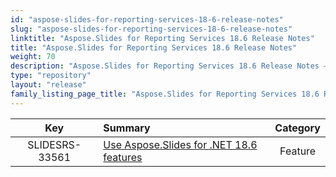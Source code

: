 ```yaml
---
id: "aspose-slides-for-reporting-services-18-6-release-notes"
slug: "aspose-slides-for-reporting-services-18-6-release-notes"
linktitle: "Aspose.Slides for Reporting Services 18.6 Release Notes"
title: "Aspose.Slides for Reporting Services 18.6 Release Notes"
weight: 70
description: "Aspose.Slides for Reporting Services 18.6 Release Notes – the latest updates and fixes."
type: "repository"
layout: "release"
family_listing_page_title: "Aspose.Slides for Reporting Services 18.6 Release Notes"
---
```


|**Key** |**Summary** |**Category** |
| :-: | :- | :-: |
|SLIDESRS-33561|[Use Aspose.Slides for .NET 18.6 features](/slides/net/release-notes/2018/aspose-slides-for-net-18-6-release-notes/)|Feature|

